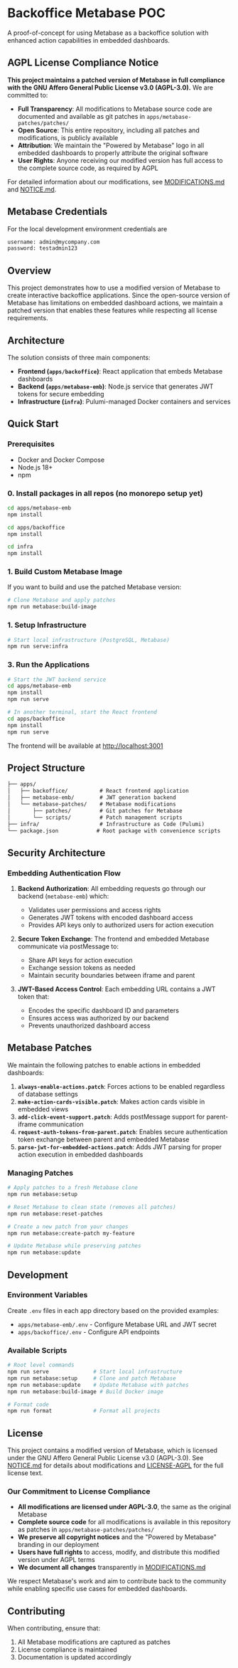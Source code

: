 # Backoffice Metabase POC

A proof-of-concept for using Metabase as a backoffice solution with enhanced action capabilities in embedded dashboards.

## AGPL License Compliance Notice

**This project maintains a patched version of Metabase in full compliance with the GNU Affero General Public License v3.0 (AGPL-3.0).** We are committed to:

- **Full Transparency**: All modifications to Metabase source code are documented and available as git patches in `apps/metabase-patches/patches/`
- **Open Source**: This entire repository, including all patches and modifications, is publicly available
- **Attribution**: We maintain the "Powered by Metabase" logo in all embedded dashboards to properly attribute the original software
- **User Rights**: Anyone receiving our modified version has full access to the complete source code, as required by AGPL

For detailed information about our modifications, see [MODIFICATIONS.md](apps/metabase-patches/MODIFICATIONS.md) and [NOTICE.md](NOTICE.md).

## Metabase Credentials

For the local development environment credentials are

```txt
username: admin@mycompany.com
password: testadmin123
```

## Overview

This project demonstrates how to use a modified version of Metabase to create interactive backoffice applications. Since the open-source version of Metabase has limitations on embedded dashboard actions, we maintain a patched version that enables these features while respecting all license requirements.

## Architecture

The solution consists of three main components:

- **Frontend (`apps/backoffice`)**: React application that embeds Metabase dashboards
- **Backend (`apps/metabase-emb`)**: Node.js service that generates JWT tokens for secure embedding
- **Infrastructure (`infra`)**: Pulumi-managed Docker containers and services

## Quick Start

### Prerequisites

- Docker and Docker Compose
- Node.js 18+
- npm

### 0. Install packages in all repos (no monorepo setup yet)

```bash
cd apps/metabase-emb
npm install

cd apps/backoffice
npm install

cd infra
npm install

```

### 1. Build Custom Metabase Image

If you want to build and use the patched Metabase version:

```bash
# Clone Metabase and apply patches
npm run metabase:build-image
```

### 1. Setup Infrastructure

```bash
# Start local infrastructure (PostgreSQL, Metabase)
npm run serve:infra
```

### 3. Run the Applications

```bash
# Start the JWT backend service
cd apps/metabase-emb
npm install
npm run serve

# In another terminal, start the React frontend
cd apps/backoffice
npm install
npm run serve
```

The frontend will be available at <http://localhost:3001>

## Project Structure

```txt
├── apps/
│   ├── backoffice/          # React frontend application
│   ├── metabase-emb/        # JWT generation backend
│   └── metabase-patches/    # Metabase modifications
│       ├── patches/         # Git patches for Metabase
│       └── scripts/         # Patch management scripts
├── infra/                   # Infrastructure as Code (Pulumi)
└── package.json            # Root package with convenience scripts
```

## Security Architecture

### Embedding Authentication Flow

1. **Backend Authorization**: All embedding requests go through our backend (`metabase-emb`) which:
   - Validates user permissions and access rights
   - Generates JWT tokens with encoded dashboard access
   - Provides API keys only to authorized users for action execution

2. **Secure Token Exchange**: The frontend and embedded Metabase communicate via postMessage to:
   - Share API keys for action execution
   - Exchange session tokens as needed
   - Maintain security boundaries between iframe and parent

3. **JWT-Based Access Control**: Each embedding URL contains a JWT token that:
   - Encodes the specific dashboard ID and parameters
   - Ensures access was authorized by our backend
   - Prevents unauthorized dashboard access

## Metabase Patches

We maintain the following patches to enable actions in embedded dashboards:

1. **`always-enable-actions.patch`**: Forces actions to be enabled regardless of database settings
2. **`make-action-cards-visible.patch`**: Makes action cards visible in embedded views
3. **`add-click-event-support.patch`**: Adds postMessage support for parent-iframe communication
4. **`request-auth-tokens-from-parent.patch`**: Enables secure authentication token exchange between parent and embedded Metabase
5. **`parse-jwt-for-embedded-actions.patch`**: Adds JWT parsing for proper action execution in embedded dashboards

### Managing Patches

```bash
# Apply patches to a fresh Metabase clone
npm run metabase:setup

# Reset Metabase to clean state (removes all patches)
npm run metabase:reset-patches

# Create a new patch from your changes
npm run metabase:create-patch my-feature

# Update Metabase while preserving patches
npm run metabase:update
```

## Development

### Environment Variables

Create `.env` files in each app directory based on the provided examples:

- `apps/metabase-emb/.env` - Configure Metabase URL and JWT secret
- `apps/backoffice/.env` - Configure API endpoints

### Available Scripts

```bash
# Root level commands
npm run serve              # Start local infrastructure
npm run metabase:setup     # Clone and patch Metabase
npm run metabase:update    # Update Metabase with patches
npm run metabase:build-image # Build Docker image

# Format code
npm run format             # Format all projects
```

## License

This project contains a modified version of Metabase, which is licensed under the GNU Affero General Public License v3.0 (AGPL-3.0). See [NOTICE.md](NOTICE.md) for details about modifications and [LICENSE-AGPL](LICENSE-AGPL) for the full license text.

### Our Commitment to License Compliance

- **All modifications are licensed under AGPL-3.0**, the same as the original Metabase
- **Complete source code** for all modifications is available in this repository as patches in `apps/metabase-patches/patches/`
- **We preserve all copyright notices** and the "Powered by Metabase" branding in our deployment
- **Users have full rights** to access, modify, and distribute this modified version under AGPL terms
- **We document all changes** transparently in [MODIFICATIONS.md](apps/metabase-patches/MODIFICATIONS.md)

We respect Metabase's work and aim to contribute back to the community while enabling specific use cases for embedded dashboards.

## Contributing

When contributing, ensure that:

1. All Metabase modifications are captured as patches
2. License compliance is maintained
3. Documentation is updated accordingly
